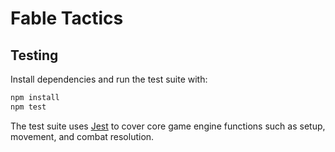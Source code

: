 # Fable Tactics

## Testing

Install dependencies and run the test suite with:

```bash
npm install
npm test
```

The test suite uses [Jest](https://jestjs.io/) to cover core game engine functions such as setup, movement, and combat resolution.
